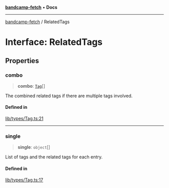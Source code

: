 [**bandcamp-fetch**](../README.md) • **Docs**

***

[bandcamp-fetch](../README.md) / RelatedTags

# Interface: RelatedTags

## Properties

### combo

> **combo**: [`Tag`](Tag.md)[]

The combined related tags if there are multiple tags involved.

#### Defined in

[lib/types/Tag.ts:21](https://github.com/patrickkfkan/bandcamp-fetch/blob/be622bf87b8ac66e98b356306b6a650b7972970c/src/lib/types/Tag.ts#L21)

***

### single

> **single**: `object`[]

List of tags and the related tags for each entry.

#### Defined in

[lib/types/Tag.ts:17](https://github.com/patrickkfkan/bandcamp-fetch/blob/be622bf87b8ac66e98b356306b6a650b7972970c/src/lib/types/Tag.ts#L17)
